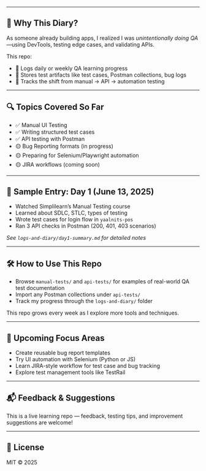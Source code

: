 
---

## 🧠 Why This Diary?

As someone already building apps, I realized I was *unintentionally doing QA*—using DevTools, testing edge cases, and validating APIs.

This repo:
- 📖 Logs daily or weekly QA learning progress
- 🧪 Stores test artifacts like test cases, Postman collections, bug logs
- 🚀 Tracks the shift from manual → API → automation testing

---

## 🔍 Topics Covered So Far

- ✅ Manual UI Testing
- ✅ Writing structured test cases
- ✅ API testing with Postman
- 🟡 Bug Reporting formats (in progress)
- 🟡 Preparing for Selenium/Playwright automation
- 🟡 JIRA workflows (coming soon)

---

## 🔧 Sample Entry: Day 1 (June 13, 2025)

- Watched Simplilearn’s Manual Testing course
- Learned about SDLC, STLC, types of testing
- Wrote test cases for login flow in `yaalnits-pos`
- Ran 3 API checks in Postman (200, 401, 403 scenarios)

_See `logs-and-diary/day1-summary.md` for detailed notes_

---

## 🛠️ How to Use This Repo

- Browse `manual-tests/` and `api-tests/` for examples of real-world QA test documentation  
- Import any Postman collections under `api-tests/`  
- Track my progress through the `logs-and-diary/` folder  

This repo grows every week as I explore more tools and techniques.

---

## 🎯 Upcoming Focus Areas

- Create reusable bug report templates
- Try UI automation with Selenium (Python or JS)
- Learn JIRA-style workflow for test case and bug tracking
- Explore test management tools like TestRail

---

## 📬 Feedback & Suggestions

This is a live learning repo — feedback, testing tips, and improvement suggestions are welcome!

---

## 📄 License

MIT © 2025
